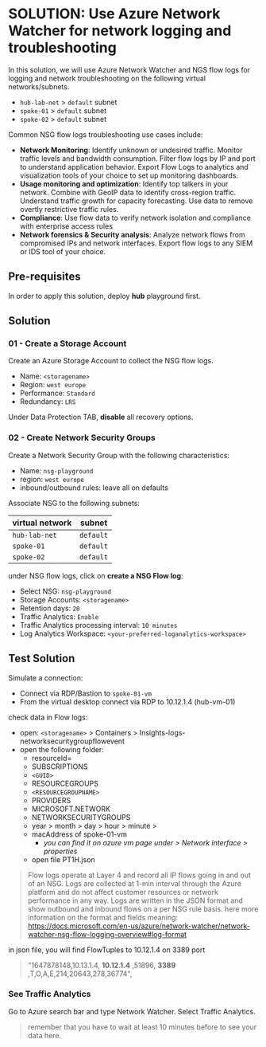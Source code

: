 # SOLUTION: Use Azure Network Watcher for network logging and troubleshooting

In this solution, we will use Azure Network Watcher and NGS flow logs for logging and network troubleshooting on the following virtual networks/subnets.

* `hub-lab-net` > `default` subnet
* `spoke-01` > `default` subnet
* `spoke-02` > `default` subnet

Common NSG flow logs troubleshooting use cases include:

* **Network Monitoring**: Identify unknown or undesired traffic. Monitor traffic levels and bandwidth consumption. Filter flow logs by IP and port to understand application behavior. Export Flow Logs to analytics and visualization tools of your choice to set up monitoring dashboards.
* **Usage monitoring and optimization**: Identify top talkers in your network. Combine with GeoIP data to identify cross-region traffic. Understand traffic growth for capacity forecasting. Use data to remove overtly restrictive traffic rules.
* **Compliance**: Use flow data to verify network isolation and compliance with enterprise access rules
* **Network forensics & Security analysis**: Analyze network flows from compromised IPs and network interfaces. Export flow logs to any SIEM or IDS tool of your choice.

## Pre-requisites

In order to apply this solution, deploy **hub** playground first.

## Solution
### 01 - Create a Storage Account
Create an Azure Storage Account to collect the NSG flow logs.

* Name: `<storagename>`
* Region: `west europe`
* Performance: `Standard`
* Redundancy: `LRS`

Under Data Protection TAB, **disable** all recovery options. 


### 02 - Create Network Security Groups
Create a Network Security Group with the following characteristics:

* Name: `nsg-playground`
* region: `west europe`
* inbound/outbound rules: leave all on defaults

Associate NSG to the following subnets: 

| virtual network | subnet | 
|---|---|
| `hub-lab-net` | `default` |
| `spoke-01` | `default` |
| `spoke-02` | `default` |

under NSG flow logs, click on **create a NSG Flow log**:
* Select NSG: `nsg-playground`
* Storage Accounts: `<storagename>`
* Retention days: `20`
* Traffic Analytics: `Enable`
* Traffic Analytics processing interval: `10 minutes`
* Log Analytics Workspace: `<your-preferred-loganalytics-workspace>`

## Test Solution
Simulate a connection:

* Connect via RDP/Bastion to `spoke-01-vm`
* From the virtual desktop connect via RDP to 10.12.1.4 (hub-vm-01)

check data in Flow logs:

* open: `<storagename>` > Containers > Insights-logs-networksecuritygroupflowevent
* open the following folder:
  * resourceId=
  * SUBSCRIPTIONS
  * `<GUID>`
  * RESOURCEGROUPS
  * `<RESOURCEGROUPNAME>`
  * PROVIDERS
  * MICROSOFT.NETWORK 
  * NETWORKSECURITYGROUPS
  * year > month > day > hour > minute > 
  * macAddress of spoke-01-vm 
    * _you can find it on azure vm page under > Network interface > properties_
  * open file PT1H.json

> Flow logs operate at Layer 4 and record all IP flows going in and out of an NSG. Logs are collected at 1-min interval through the Azure platform and do not affect customer resources or network performance in any way. Logs are written in the JSON format and show outbound and inbound flows on a per NSG rule basis.
> here more information on the format and fields meaning: <https://docs.microsoft.com/en-us/azure/network-watcher/network-watcher-nsg-flow-logging-overview#log-format>

in json file, you will find FlowTuples to 10.12.1.4 on 3389 port

> "1647878148,10.13.1.4, **10.12.1.4** ,51896, **3389** ,T,O,A,E,214,20643,278,36774",

### See Traffic Analytics
Go to Azure search bar and type Network Watcher.
Select Traffic Analytics.

> remember that you have to wait at least 10 minutes before to see your data here.

